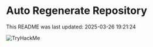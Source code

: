 # Auto Regenerate Repository

This README was last updated: 2025-03-26 19:21:24

 ![TryHackMe](https://tryhackme.com/badge/533634)